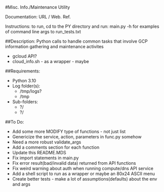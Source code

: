 #Misc. Info./Maintenance Utility

Documentation: URL / Web. Ref. 

Instructions: to run, cd to the PY directory and run: main.py -h 
              for examples of command line args to run_tests.txt

##Description:
Python calls to handle common tasks that involve GCP information gathering and maintenance activites 
- gcloud API?
- cloud_info.sh - as a wrapper - maybe

##Requirements:
- Python 3.10
- Log folder(s):
  - /tmp/logs?
  - /tmp
- Sub-folders:
  - ?/
  - ?/

##To Do:
- Add some more MODIFY type of functions - not just list
- Genericize the service, action, parameters in func.py somehow
- Need a more robust validate_args
- Add a comments section for each function
- Update this README.MDS
- Fix import statements in main.py 
- Fix error result(bad/invalid data) returned from API functions
- Fix weird warning about auth when running compute/dns API service
- Add a shell script to run as a wrapper or maybe an 80x24 ASCII menu
- Create better tests - make a lot of assumptions(defaults) about the env and args
